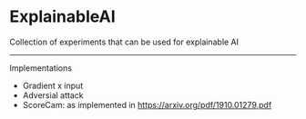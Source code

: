 # ExplainableAI


Collection of experiments that can be used for explainable AI

---

Implementations
* Gradient x input
* Adversial attack
* ScoreCam: as implemented in https://arxiv.org/pdf/1910.01279.pdf
